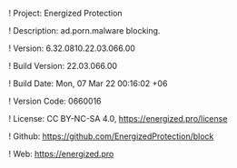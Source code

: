 ! Project: Energized Protection

! Description: ad.porn.malware blocking.

! Version: 6.32.0810.22.03.066.00

! Build Version: 22.03.066.00

! Build Date: Mon, 07 Mar 22 00:16:02 +06

! Version Code: 0660016

! License: CC BY-NC-SA 4.0, https://energized.pro/license

! Github: https://github.com/EnergizedProtection/block

! Web: https://energized.pro
